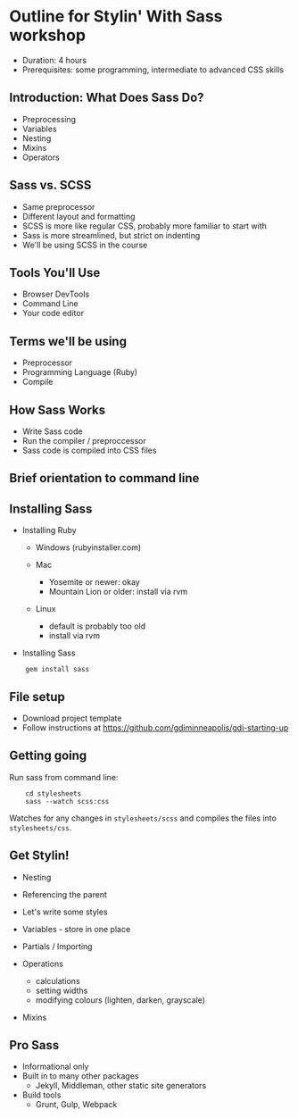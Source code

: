 # Outline for Stylin' With Sass workshop

* Duration: 4 hours
* Prerequisites: some programming, intermediate to advanced CSS skills

## Introduction: What Does Sass Do?

* Preprocessing
* Variables
* Nesting
* Mixins
* Operators

## Sass vs. SCSS

* Same preprocessor
* Different layout and formatting
* SCSS is more like regular CSS, probably more familiar to start with
* Sass is more streamlined, but strict on indenting
* We'll be using SCSS in the course

## Tools You'll Use

* Browser DevTools
* Command Line
* Your code editor

## Terms we'll be using

* Preprocessor
* Programming Language (Ruby)
* Compile

## How Sass Works

* Write Sass code
* Run the compiler / preproccessor
* Sass code is compiled into CSS files

## Brief orientation to command line

## Installing Sass

* Installing Ruby

    * Windows (rubyinstaller.com)

    * Mac
        * Yosemite or newer: okay
        * Mountain Lion or older: install via rvm

    * Linux
        * default is probably too old
        * install via rvm

* Installing Sass

```
    gem install sass
```

## File setup

* Download project template
* Follow instructions at https://github.com/gdiminneapolis/gdi-starting-up

## Getting going

Run sass from command line:

```
    cd stylesheets
    sass --watch scss:css
```

Watches for any changes in `stylesheets/scss` and compiles the files into `stylesheets/css`.

## Get Stylin!

* Nesting
* Referencing the parent
* Let's write some styles

* Variables - store in one place
* Partials / Importing
* Operations
  * calculations
  * setting widths
  * modifying colours (lighten, darken, grayscale)
* Mixins


## Pro Sass

* Informational only
* Built in to many other packages
  * Jekyll, Middleman, other static site generators
* Build tools
  * Grunt, Gulp, Webpack
